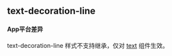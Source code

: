 ## text-decoration-line


<!-- CSSJSON.text-decoration-line.description -->

<!-- CSSJSON.text-decoration-line.syntax -->

<!-- CSSJSON.text-decoration-line.values -->

<!-- CSSJSON.text-decoration-line.compatibility -->

#### App平台差异  
text-decoration-line 样式不支持继承，仅对 [text](uni-app-x/component/text.md) 组件生效。  

<!-- CSSJSON.text-decoration-line.reference -->
